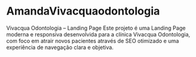 # AmandaVivacquaodontologia
Vivacqua Odontologia – Landing Page  Este projeto é uma Landing Page moderna e responsiva desenvolvida para a clínica Vivacqua Odontologia, com foco em atrair novos pacientes através de SEO otimizado e uma experiência de navegação clara e objetiva.
